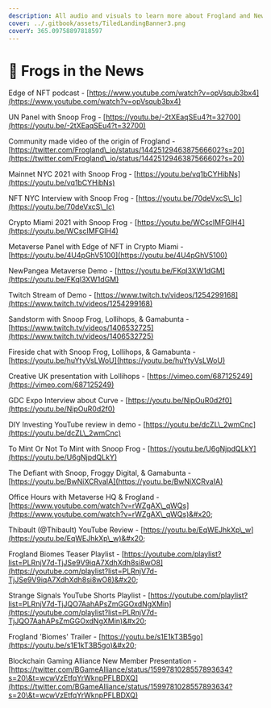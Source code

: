 ```yaml
---
description: All audio and visuals to learn more about Frogland and NewPangea.
cover: ../.gitbook/assets/TiledLandingBanner3.png
coverY: 365.09758897818597
---
```


# 🎥 Frogs in the News

Edge of NFT podcast - [https://www.youtube.com/watch?v=opVsqub3bx4](https://www.youtube.com/watch?v=opVsqub3bx4)

UN Panel with Snoop Frog - [https://youtu.be/-2tXEaqSEu4?t=32700](https://youtu.be/-2tXEaqSEu4?t=32700)

Community made video of the origin of Frogland - [https://twitter.com/Frogland\_io/status/1442512946387566602?s=20](https://twitter.com/Frogland\_io/status/1442512946387566602?s=20)

Mainnet NYC 2021 with Snoop Frog - [https://youtu.be/vq1bCYHibNs](https://youtu.be/vq1bCYHibNs)

NFT NYC Interview with Snoop Frog - [https://youtu.be/70deVxcS\_Ic](https://youtu.be/70deVxcS\_Ic)

Crypto Miami 2021 with Snoop Frog - [https://youtu.be/WCscIMFGlH4](https://youtu.be/WCscIMFGlH4)

Metaverse Panel with Edge of NFT in Crypto Miami - [https://youtu.be/4U4pGhV5100](https://youtu.be/4U4pGhV5100)

NewPangea Metaverse Demo - [https://youtu.be/FKql3XW1dGM](https://youtu.be/FKql3XW1dGM)

Twitch Stream of Demo - [https://www.twitch.tv/videos/1254299168](https://www.twitch.tv/videos/1254299168)

Sandstorm with Snoop Frog, Lollihops, & Gamabunta - [https://www.twitch.tv/videos/1406532725](https://www.twitch.tv/videos/1406532725)

Fireside chat with Snoop Frog, Lollihops, & Gamabunta - [https://youtu.be/huYtyVsLWoU](https://youtu.be/huYtyVsLWoU)

Creative UK presentation with Lollihops - [https://vimeo.com/687125249](https://vimeo.com/687125249)

GDC Expo Interview about Curve - [https://youtu.be/NipOuR0d2f0](https://youtu.be/NipOuR0d2f0)

DIY Investing YouTube review in demo - [https://youtu.be/dcZL\_2wmCnc](https://youtu.be/dcZL\_2wmCnc)

To Mint Or Not To Mint with Snoop Frog - [https://youtu.be/U6gNjpdQLkY](https://youtu.be/U6gNjpdQLkY)

The Defiant with Snoop, Froggy Digital, & Gamabunta - [https://youtu.be/BwNiXCRvaIA](https://youtu.be/BwNiXCRvaIA)

Office Hours with Metaverse HQ & Frogland - [https://www.youtube.com/watch?v=rWZgAX\_qWQs](https://www.youtube.com/watch?v=rWZgAX\_qWQs)&#x20;

Thibault (@Thibault) YouTube Review - [https://youtu.be/EqWEJhkXp\_w](https://youtu.be/EqWEJhkXp\_w)&#x20;

Frogland Biomes Teaser Playlist - [https://youtube.com/playlist?list=PLRnjV7d-TjJSe9V9iqA7XdhXdh8si8wO8](https://youtube.com/playlist?list=PLRnjV7d-TjJSe9V9iqA7XdhXdh8si8wO8)&#x20;

Strange Signals YouTube Shorts Playlist - [https://youtube.com/playlist?list=PLRnjV7d-TjJQO7AahAPsZmGGOxdNgXMin](https://youtube.com/playlist?list=PLRnjV7d-TjJQO7AahAPsZmGGOxdNgXMin)&#x20;

Frogland 'Biomes' Trailer - [https://youtu.be/s1E1kT3B5go](https://youtu.be/s1E1kT3B5go)&#x20;

Blockchain Gaming Alliance New Member Presentation - [https://twitter.com/BGameAlliance/status/1599781028557893634?s=20\&t=wcwVzEtfqYrWknpPFLBDXQ](https://twitter.com/BGameAlliance/status/1599781028557893634?s=20\&t=wcwVzEtfqYrWknpPFLBDXQ)
